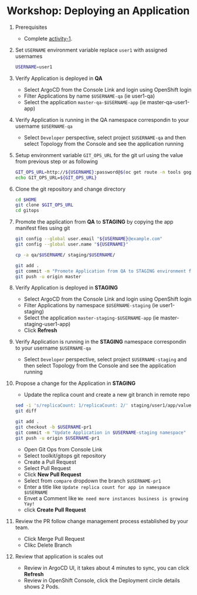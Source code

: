 # Workshop: Deploying an Application

1. Prerequisites
    - Complete [activity-1](../activity1).

1. Set `USERNAME` environment variable replace `user1` with assigned usernames
    ```bash
    USERNAME=user1

    ```

1. Verify Application is deployed in **QA**
    - Select ArgoCD from the Console Link and login using OpenShift login
    - Filter Applications by name `$USERNAME-qa` (ie user1-qa)
    - Select the application `master-qa-$USERNAME-app` (ie master-qa-user1-app)

1. Verify Application is running in the QA namespace correspondin to your username `$USERNAME-qa`
    - Select `Developer` perspective, select project `$USERNAME-qa` and then select Topology from the Console and see the application running

1. Setup environment variable `GIT_OPS_URL` for the git url using the value from previous step or as following
    ```bash
    GIT_OPS_URL=http://${USERNAME}:password@$(oc get route -n tools gogs --template='{{.spec.host}}')/toolkit/gitops
    echo GIT_OPS_URL=${GIT_OPS_URL}

    ```

1. Clone the git repository and change directory
    ```bash
    cd $HOME
    git clone $GIT_OPS_URL
    cd gitops

    ```

1. Promote the application from **QA** to **STAGING** by copying the app manifest files using git
    ```bash
    git config --global user.email "${USERNAME}@example.com"
    git config --global user.name "${USERNAME}"

    cp -a qa/$USERNAME/ staging/$USERNAME/

    git add .
    git commit -m "Promote Application from QA to STAGING environment for $USERNAME"
    git push -u origin master

    ```

1. Verify Application is deployed in **STAGING**
    - Select ArgoCD from the Console Link and login using OpenShift login
    - Filter Applications by namespace `$USERNAME-staging` (ie user1-staging)
    - Select the application `master-staging-$USERNAME-app` (ie master-staging-user1-app)
    - Click **Refresh**

1. Verify Application is running in the **STAGING** namespace correspondin to your username `$USERNAME-qa`
    - Select `Developer` perspective, select project `$USERNAME-staging` and then select Topology from the Console and see the application running

1. Propose a change for the Application in **STAGING**
    - Update the replica count and create a new git branch in remote repo
    ```bash
    sed -i 's/replicaCount: 1/replicaCount: 2/' staging/user1/app/values.yaml
    git diff

    git add .
    git checkout -b $USERNAME-pr1
    git commit -m "Update Application in $USERNAME-staging namespace"
    git push -u origin $USERNAME-pr1

    ```
    - Open Git Ops from Console Link
    - Select toolkit/gitops git repository
    - Create a Pull Request
    - Select Pull Request
    - Click **New Pull Request**
    - Select from `compare` dropdown the branch `$USERNAME-pr1`
    - Enter a title like `Update replica count for app in namespace $USERNAME`
    - Envet a Comment like `We need more instances business is growing Yay!`
    - click **Create Pull Request**

1. Review the PR follow change management process established by your team.
    - Click Merge Pull Request
    - Clikc Delete Branch

1. Review that application is scales out
    - Review in ArgoCD UI, it takes about 4 minutes to sync, you can click **Refresh**
    - Review in OpenShift Console, click the Deployment circle details shows 2 Pods.

